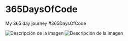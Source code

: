 # 365DaysOfCode
My 365 day journey #365DaysOfCode
 
![Descripción de la imagen](365EnEsteReto-mireto-natfme)
<image src="https://raw.githubusercontent.com/natfme/MyImagensIconsVectors/ca20961e5c4fa76721ac5a455ebe675716e5609c/365DaysOfCode_vectors_icons.png?token=AUCDQZKMUJ23TRLY3GQX74TDYIHEI" alt="Descripción de la imagen">

